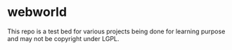 # webworld
This repo is a test bed for various projects being done for learning purpose and may not be copyright under LGPL.
